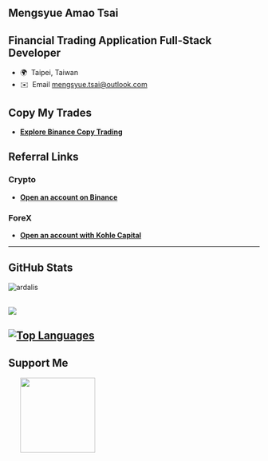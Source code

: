 Mengsyue Amao Tsai
--------------------------------------------------
Financial Trading Application Full-Stack Developer
--------------------------------------------------
* 🌍  Taipei, Taiwan
* ✉️  Email [mengsyue.tsai@outlook.com](mailto:mengsyue.tsai@outlook.com)

## Copy My Trades
- **[Explore Binance Copy Trading](https://www.binance.com/zh-TC/copy-trading/lead-details/3712048317665458945?timeRange=90D)**

## Referral Links
### Crypto
- **[Open an account on Binance](https://www.binance.com/zh-TC/activity/referral/offers)**
### ForeX
- **[Open an account with Kohle Capital](https://mt5.kohlecapital.com/zh_Hant/links/go/8042)**

--------------------------------------------------
## GitHub Stats

<div>
  <img align="center" src="https://github-readme-stats.vercel.app/api?username=MengsyueAmaoTsai&show_icons=true&theme=dark" alt="ardalis" />
<div/>
<br />

<a href="http://www.github.com/MengsyueAmaoTsai"><img src="https://github-readme-streak-stats.herokuapp.com/?user=MengsyueAmaoTsai&stroke=ffffff&background=1c1917&ring=0891b2&fire=0891b2&currStreakNum=ffffff&currStreakLabel=0891b2&sideNums=ffffff&sideLabels=ffffff&dates=ffffff" /></a>

<a href="https://github.com/MengsyueAmaoTsai" align="left"><img src="https://github-readme-stats.vercel.app/api/top-langs/?username=MengsyueAmaoTsai&langs_count=30&title_color=0891b2&text_color=ffffff&icon_color=0891b2&bg_color=1c1917&hide_border=true&locale=en&custom_title=Top%20%Languages" alt="Top Languages" /></a>
--------------------------------------------------

## Support Me

<ul style="list-style-type: none; margin: 0;">

<li style="display: inline-block; margin-right: 0.25rem;"><a href="https://www.buymeacoffee.com/mengsyueamaotsai"><img src="https://cdn.buymeacoffee.com/buttons/v2/default-yellow.png" width="150"/></a></li>

</ul>
